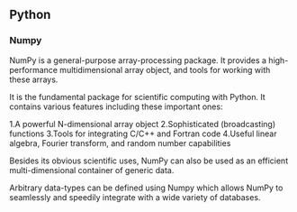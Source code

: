 ## Python

### Numpy

NumPy is a general-purpose array-processing package. It provides a high-performance multidimensional array object, and tools for working with these arrays.

It is the fundamental package for scientific computing with Python. It contains various features including these important ones:

1.A powerful N-dimensional array object
2.Sophisticated (broadcasting) functions
3.Tools for integrating C/C++ and Fortran code
4.Useful linear algebra, Fourier transform, and random number capabilities

Besides its obvious scientific uses, NumPy can also be used as an efficient multi-dimensional container of generic data.

Arbitrary data-types can be defined using Numpy which allows NumPy to seamlessly and speedily integrate with a wide variety of databases.
